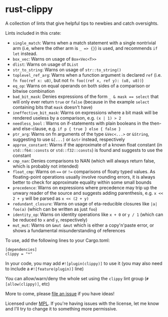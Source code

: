 rust-clippy
===========

A collection of lints that give helpful tips to newbies and catch oversights.


Lints included in this crate:

 - `single_match`: Warns when a match statement with a single nontrivial arm (i.e, where the other arm is `_ => {}`) is used, and recommends `if let` instead.
 - `box_vec`: Warns on usage of `Box<Vec<T>>`
 - `dlist`: Warns on usage of `DList`
 - `str_to_string`: Warns on usage of `str::to_string()`
 - `toplevel_ref_arg`: Warns when a function argument is declared `ref` (i.e. `fn foo(ref x: u8)`, but not `fn foo((ref x, ref y): (u8, u8))`)
 - `eq_op`: Warns on equal operands on both sides of a comparison or bitwise combination
 - `bad_bit_mask`: Denies expressions of the form `_ & mask == select` that will only ever return `true` or `false` (because in the example `select` containing bits that `mask` doesn't have)
 - `ineffective_bit_mask`: Warns on expressions where a bit mask will be rendered useless by a comparison, e.g. `(x | 1) > 2`
 - `needless_bool` : Warns on if-statements with plain booleans in the then- and else-clause, e.g. `if p { true } else { false }`
 - `ptr_arg`: Warns on fn arguments of the type `&Vec<...>` or `&String`, suggesting to use `&[...]` or `&str` instead, respectively
 - `approx_constant`: Warns if the approximate of a known float constant (in `std::f64::consts` or `std::f32::consts`) is found and suggests to use the constant
 - `cmp_nan`: Denies comparisons to NAN (which will always return false, which is probably not intended)
 - `float_cmp`: Warns on `==` or `!=` comparisons of floaty typed values. As floating-point operations usually involve rounding errors, it is always better to check for approximate equality within some small bounds
 - `precedence`: Warns on expressions where precedence may trip up the unwary reader of the source and suggests adding parenthesis, e.g. `x << 2 + y` will be parsed as `x << (2 + y)`
 - `redundant_closure`: Warns on usage of eta-reducible closures like `|a| foo(a)` (which can be written as just `foo`)
 - `identity_op`: Warns on identity operations like `x + 0` or `y / 1` (which can be reduced to `x` and `y`, respectively)
 - `mut_mut`: Warns on `&mut &mut` which is either a copy'n'paste error, or shows a fundamental misunderstanding of references

To use, add the following lines to your Cargo.toml:

```
[dependencies]
clippy = "*"
```

In your code, you may add `#![plugin(clippy)]` to use it (you may also need to include a `#![feature(plugin)]` line)

You can allow/warn/deny the whole set using the `clippy` lint group (`#[allow(clippy)]`, etc)

More to come, please [file an issue](https://github.com/Manishearth/rust-clippy/issues) if you have ideas!

Licensed under [MPL](https://www.mozilla.org/MPL/2.0/). If you're having issues with the license, let me know and I'll try to change it to something more permissive.
